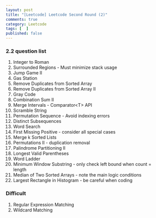 ```yaml
---
layout: post
title: "[Leetcode] Leetcode Second Round (2)"
comments: true
category: Leetcode
tags: [  ]
published: false
---
```


### 2.2 question list

1. Integer to Roman
1. Surrounded Regions - Must minimize stack usage
1. Jump Game II
1. Gas Station
1. Remove Duplicates from Sorted Array
1. Remove Duplicates from Sorted Array II
1. Gray Code 
1. Combination Sum II
1. Merge Intervals - Comparator\<T\> API
1. Scramble String
1. Permutation Sequence - Avoid indexing errors
1. Distinct Subsequences
1. Word Search
1. First Missing Positive - consider all special cases
1. Merge k Sorted Lists
1. Permutations II - duplication removal
1. Palindrome Partitioning II
1. Longest Valid Parentheses
1. Word Ladder
1. Minimum Window Substring - only check left bound when count = length
1. Median of Two Sorted Arrays - note the main logic conditions
1. Largest Rectangle in Histogram - be careful when coding

### Difficult

1. Regular Expression Matching
1. Wildcard Matching
